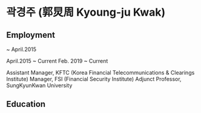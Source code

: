 # 곽경주 (郭炅周 Kyoung-ju Kwak)

## Employment

~ April.2015

April.2015 ~ Current
Feb. 2019 ~ Current

Assistant Manager, KFTC (Korea Financial Telecommunications & Clearings Institute)
Manager, FSI (Financial Security Institute)
Adjunct Professor, SungKyunKwan University

## Education
